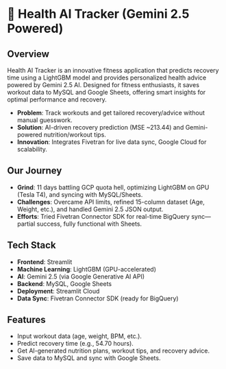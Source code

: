 # 💪 Health AI Tracker (Gemini 2.5 Powered)

## Overview
Health AI Tracker is an innovative fitness application that predicts recovery time using a LightGBM model and provides personalized health advice powered by Gemini 2.5 AI. Designed for fitness enthusiasts, it saves workout data to MySQL and Google Sheets, offering smart insights for optimal performance and recovery.

- **Problem**: Track workouts and get tailored recovery/advice without manual guesswork.
- **Solution**: AI-driven recovery prediction (MSE ~213.44) and Gemini-powered nutrition/workout tips.
- **Innovation**: Integrates Fivetran for live data sync, Google Cloud for scalability.

## Our Journey
- **Grind**: 11 days battling GCP quota hell, optimizing LightGBM on GPU (Tesla T4), and syncing with MySQL/Sheets.
- **Challenges**: Overcame API limits, refined 15-column dataset (Age, Weight, etc.), and handled Gemini 2.5 JSON output.
- **Efforts**: Tried Fivetran Connector SDK for real-time BigQuery sync—partial success, fully functional with Sheets.

## Tech Stack
- **Frontend**: Streamlit
- **Machine Learning**: LightGBM (GPU-accelerated)
- **AI**: Gemini 2.5 (via Google Generative AI API)
- **Backend**: MySQL, Google Sheets
- **Deployment**: Streamlit Cloud
- **Data Sync**: Fivetran Connector SDK (ready for BigQuery)

## Features
- Input workout data (age, weight, BPM, etc.).
- Predict recovery time (e.g., 54.70 hours).
- Get AI-generated nutrition plans, workout tips, and recovery advice.
- Save data to MySQL and sync with Google Sheets.

